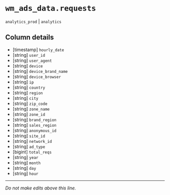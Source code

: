 # `wm_ads_data.requests`
`analytics_prod` | `analytics`

## Column details
* [timestamp] `hourly_date`
* [string]    `user_id`
* [string]    `user_agent`
* [string]    `device`
* [string]    `device_brand_name`
* [string]    `device_browser`
* [string]    `ip`
* [string]    `country`
* [string]    `region`
* [string]    `city`
* [string]    `zip_code`
* [string]    `zone_name`
* [string]    `zone_id`
* [string]    `brand_region`
* [string]    `sales_region`
* [string]    `anonymous_id`
* [string]    `site_id`
* [string]    `network_id`
* [string]    `ad_type`
* [bigint]    `total_reqs`
* [string]    `year`
* [string]    `month`
* [string]    `day`
* [string]    `hour`

-------------------------------------------------------------------------------
*Do not make edits above this line.*
